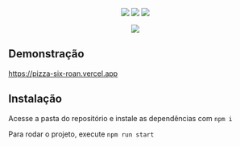 <p align="center">
  <a href="#"><img src="https://img.shields.io/badge/typescript-%23007ACC.svg?style=for-the-badge&logo=typescript&logoColor=white"></a>
  <a href="#"><img src="https://img.shields.io/badge/react-%2320232a.svg?style=for-the-badge&logo=react&logoColor=%2361DAFB"></a>
  <a href="#"><img src="https://img.shields.io/badge/css3-%231572B6.svg?style=for-the-badge&logo=css3&logoColor=white"></a>
</p>

<p align="center">
  <img src="https://user-images.githubusercontent.com/55723423/225168342-c7a69bdd-e3f7-4552-a259-b0dce0d07292.png">
</p>


## Demonstração

https://pizza-six-roan.vercel.app

## Instalação

Acesse a pasta do repositório e instale as dependências com ```npm i```

Para rodar o projeto, execute ```npm run start```
